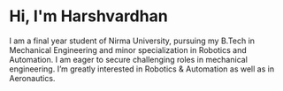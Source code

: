 # Hi, I'm Harshvardhan
I am a final year student of Nirma University, pursuing my B.Tech in Mechanical Engineering and minor specialization in Robotics and Automation. I am eager to secure challenging roles in mechanical engineering.  I’m greatly interested in Robotics &amp; Automation as well as in Aeronautics. 
